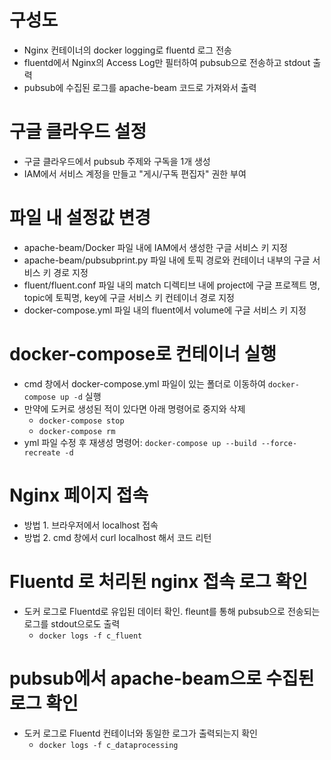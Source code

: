# 구성도
 - Nginx 컨테이너의 docker logging로 fluentd 로그 전송
 - fluentd에서 Nginx의 Access Log만 필터하여 pubsub으로 전송하고 stdout 출력
 - pubsub에 수집된 로그를 apache-beam 코드로 가져와서 출력

# 구글 클라우드 설정
 - 구글 클라우드에서 pubsub 주제와 구독을 1개 생성
 - IAM에서 서비스 계정을 만들고 "게시/구독 편집자" 권한 부여

# 파일 내 설정값 변경
 - apache-beam/Docker 파일 내에 IAM에서 생성한 구글 서비스 키 지정
 - apache-beam/pubsubprint.py 파일 내에 토픽 경로와 컨테이너 내부의 구글 서비스 키 경로 지정
 - fluent/fluent.conf 파일 내의 match 디렉티브 내에 project에 구글 프로젝트 명, topic에 토픽명, key에 구글 서비스 키 컨테이너 경로 지정
 - docker-compose.yml 파일 내의 fluent에서 volume에 구글 서비스 키 지정

# docker-compose로 컨테이너 실행
 - cmd 창에서 docker-compose.yml 파일이 있는 폴더로 이동하여 ```docker-compose up -d``` 실행
 - 만약에 도커로 생성된 적이 있다면 아래 명령어로 중지와 삭제
   - ```docker-compose stop```
   - ```docker-compose rm```
 - yml 파일 수정 후 재생성 명령어: ```docker-compose up --build --force-recreate -d```

# Nginx 페이지 접속
 - 방법 1. 브라우저에서 localhost 접속
 - 방법 2. cmd 창에서 curl localhost 해서 코드 리턴

# Fluentd 로 처리된 nginx 접속 로그 확인
 - 도커 로그로 Fluentd로 유입된 데이터 확인. fleunt를 통해 pubsub으로 전송되는 로그를 stdout으로도 출력
   - ```docker logs -f c_fluent```

# pubsub에서 apache-beam으로 수집된 로그 확인
 - 도커 로그로 Fluentd 컨테이너와 동일한 로그가 출력되는지 확인
   - ```docker logs -f c_dataprocessing```
 